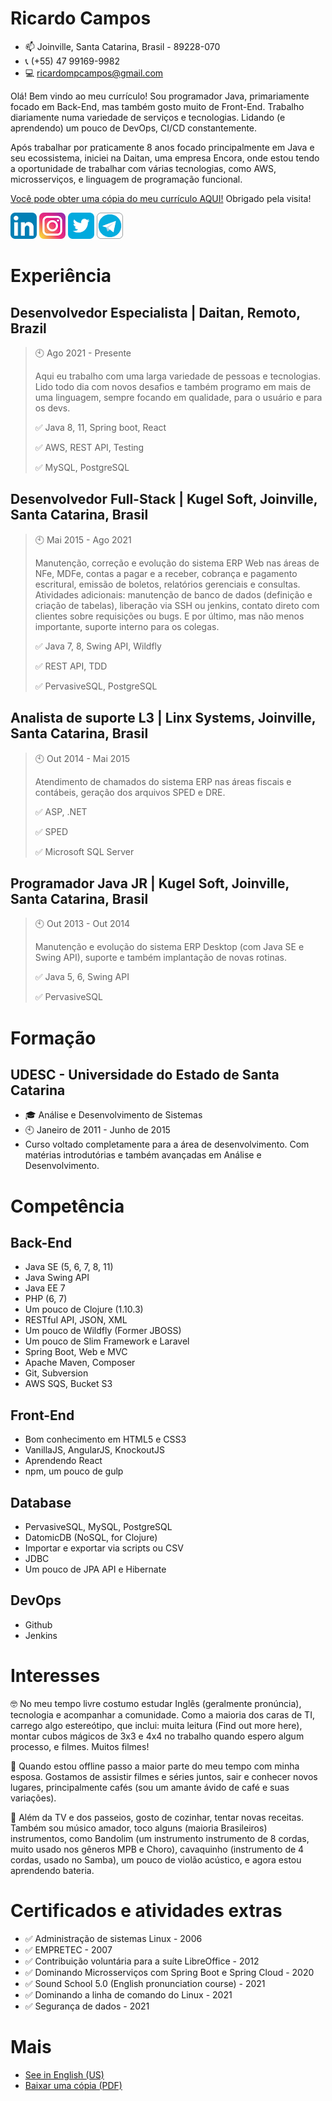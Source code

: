 # Ricardo Campos

- 📫 Joinville, Santa Catarina, Brasil - 89228-070
- 📞 (+55) 47 99169-9982
- 💻 ricardompcampos@gmail.com

Olá! Bem vindo ao meu currículo! Sou programador Java, primariamente focado em Back-End, mas também gosto muito de Front-End. Trabalho diariamente numa variedade de serviços e tecnologias. Lidando (e aprendendo) um pouco de DevOps, CI/CD constantemente.

Após trabalhar por praticamente 8 anos focado principalmente em Java e seu ecossistema, iniciei na Daitan, uma empresa Encora, onde estou tendo a oportunidade de trabalhar com várias tecnologias, como AWS, microsserviços, e linguagem de programação funcional.

[Você pode obter uma cópia do meu currículo AQUI!](Ricardo_Campos_CV.pdf) Obrigado pela visita!

[![](assets/linkedin.png)](https://www.linkedin.com/in/ricardompcampos/)
[![](assets/instagram.png)](https://www.instagram.com/ricardo_mpcampos/)
[![](assets/twitter.png)](https://twitter.com/oRicardoCampos)
[![](assets/telegram.png)](https://t.me/oRicardoCampos)

# Experiência

## **Desenvolvedor Especialista | Daitan, Remoto, Brazil**

> 🕙 Ago 2021 - Presente
>
> Aqui eu trabalho com uma larga variedade de pessoas e tecnologias. Lido todo dia com novos desafios e também programo em mais de uma linguagem, sempre focando em qualidade, para o usuário e para os devs.
>
> ✅ Java 8, 11, Spring boot, React
>
> ✅ AWS, REST API, Testing
>
> ✅ MySQL, PostgreSQL

## **Desenvolvedor Full-Stack | Kugel Soft, Joinville, Santa Catarina, Brasil**

> 🕙 Mai 2015 - Ago 2021
>
> Manutenção, correção e evolução do sistema ERP Web nas áreas de NFe, MDFe, contas a pagar e a receber, cobrança e pagamento escritural, emissão de boletos, relatórios gerenciais e consultas. Atividades adicionais: manutenção de banco de dados (definição e criação de tabelas), liberação via SSH ou jenkins, contato direto com clientes sobre requisições ou bugs. E por último, mas não menos importante, suporte interno para os colegas.
>
> ✅ Java 7, 8, Swing API, Wildfly
>
> ✅ REST API, TDD
>
> ✅ PervasiveSQL, PostgreSQL

## **Analista de suporte L3 | Linx Systems, Joinville, Santa Catarina, Brasil**

> 🕙 Out 2014 - Mai 2015
>
> Atendimento de chamados do sistema ERP nas áreas fiscais e contábeis, geração dos arquivos SPED e DRE.
>
> ✅ ASP, .NET
>
> ✅ SPED
>
> ✅ Microsoft SQL Server

## **Programador Java JR | Kugel Soft, Joinville, Santa Catarina, Brasil**

> 🕙 Out 2013 - Out 2014
>
> Manutenção e evolução do sistema ERP Desktop (com Java SE e Swing API), suporte e também implantação de novas rotinas.
>
> ✅ Java 5, 6, Swing API
>
> ✅ PervasiveSQL

# Formação

## UDESC - Universidade do Estado de Santa Catarina

- 🎓 Análise e Desenvolvimento de Sistemas
- 🕙 Janeiro de 2011 - Junho de 2015
- Curso voltado completamente para a área de desenvolvimento. Com matérias introdutórias e também avançadas em Análise e Desenvolvimento.

# Competência

## Back-End

- Java SE (5, 6, 7, 8, 11)
- Java Swing API
- Java EE 7
- PHP (6, 7)
- Um pouco de Clojure (1.10.3)
- RESTful API, JSON, XML
- Um pouco de Wildfly (Former JBOSS)
- Um pouco de Slim Framework e Laravel
- Spring Boot, Web e MVC
- Apache Maven, Composer
- Git, Subversion
- AWS SQS, Bucket S3

## Front-End

- Bom conhecimento em HTML5 e CSS3
- VanillaJS, AngularJS, KnockoutJS
- Aprendendo React
- npm, um pouco de gulp

## Database

- PervasiveSQL, MySQL, PostgreSQL
- DatomicDB (NoSQL, for Clojure)
- Importar e exportar via scripts ou CSV
- JDBC
- Um pouco de JPA API e Hibernate

## DevOps

- Github
- Jenkins

# Interesses

🤓 No meu tempo livre costumo estudar Inglês (geralmente pronúncia), tecnologia e acompanhar a comunidade. Como a maioria dos caras de TI, carrego algo estereótipo, que inclui: muita leitura (Find out more here), montar cubos mágicos de 3x3 e 4x4 no trabalho quando espero algum processo, e filmes. Muitos filmes!

💚 Quando estou offline passo a maior parte do meu tempo com minha esposa. Gostamos de assistir filmes e séries juntos, sair e conhecer novos lugares, principalmente cafés (sou um amante ávido de café e suas variações).

🎸 Além da TV e dos passeios, gosto de cozinhar, tentar novas receitas. Também sou músico amador, toco alguns (maioria Brasileiros) instrumentos, como Bandolim (um instrumento instrumento de 8 cordas, muito usado nos gêneros MPB e Choro), cavaquinho (instrumento de 4 cordas, usado no Samba), um pouco de violão acústico, e agora estou aprendendo bateria.

# Certificados e atividades extras

- ✅ Administração de sistemas Linux - 2006
- ✅ EMPRETEC - 2007
- ✅ Contribuição voluntária para a suíte LibreOffice - 2012
- ✅ Dominando Microsserviços com Spring Boot e Spring Cloud - 2020
- ✅ Sound School 5.0 (English pronunciation course) - 2021
- ✅ Dominando a linha de comando do Linux - 2021
- ✅ Segurança de dados - 2021

# Mais

- [See in English (US)](RESUME.md)
- [Baixar uma cópia (PDF)](Ricardo_Campos_CV.pdf)
